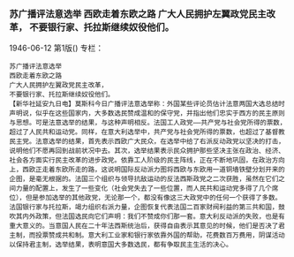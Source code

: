 ### 苏广播评法意选举  西欧走着东欧之路  广大人民拥护左翼政党民主改革，  不要银行家、托拉斯继续奴役他们。

1946-06-12
第1版()
专栏：

    苏广播评法意选举
    西欧走着东欧之路
    广大人民拥护左翼政党民主改革，
    不要银行家、托拉斯继续奴役他们。
    【新华社延安九日电】莫斯科今日广播评法意选举称：外国某些评论员估计法意两国大选总结时声明说，似乎在这些国家内，大多数选民赞成温和的保守党，并指出他们忠实于西方的民主原则与思想。可是法意选举的结果，与这种声明相反。法国工人政党——共产党与社会党所得的票数，超过了人民共和运动党。同样，在意大利选举中，共产党与社会党所得的票数，也超过了基督教民主党。法意选举的结果，首先表示西欧广大民众，在选举中给了右派反动政党以坚决的打击，说明他们不愿再回到战前状况中去。其次，选举结果表示民众拥护那些坚决主张在政治、经济、社会各方面实行民主改革的进步政党。依靠工人阶级的民主阵线，正在不断地巩固，在政治方向上，西欧正走着东欧所走的路，这说明国际反动派力图将西欧与东欧用一道铜墙铁壁分划开来的企图，是毫无根据的。法国三个组织与领导抗敌运动的反法西斯政党之二次获胜，虽然在它们之间力量的配置上，发生了一些变化（社会党失去了一些位置，而人民共和运动党多得了几个席位），但是参加选举的其他政党，无论那一个，都没有像这三大政党中的任何一个获得了多数。法国银行家与托拉斯，竭力组织右派力量，企图恢复代表法国二百家财阀利益的第三共和国，鼓吹其内外政策，但法国选民向它们声明：我们不赞成你们那一套。意大利反动派的失败，也是有重大意义的。当意国人民在二十年法西斯统治后，获得自由表示其意见的时候，他们是否决了君主制，而投票赞成共和制。意大利工业家和银行家依靠外国的帮助，花费数百万费用，阴谋活动以保持君主制，选举结果，表明意国大多数选民，都有争取民主生活的决心。
